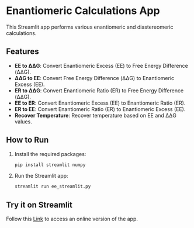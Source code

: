 # Enantiomeric Calculations App

This Streamlit app performs various enantiomeric and diastereomeric calculations.

## Features

- **EE to ΔΔG**: Convert Enantiomeric Excess (EE) to Free Energy Difference (ΔΔG).
- **ΔΔG to EE**: Convert Free Energy Difference (ΔΔG) to Enantiomeric Excess (EE).
- **ER to ΔΔG**: Convert Enantiomeric Ratio (ER) to Free Energy Difference (ΔΔG).
- **EE to ER**: Convert Enantiomeric Excess (EE) to Enantiomeric Ratio (ER).
- **ER to EE**: Convert Enantiomeric Ratio (ER) to Enantiomeric Excess (EE).
- **Recover Temperature**: Recover temperature based on EE and ΔΔG values.

## How to Run

1. Install the required packages:
    ```sh
    pip install streamlit numpy
    ```

2. Run the Streamlit app:
    ```sh
    streamlit run ee_streamlit.py
    ```

## Try it on Streamlit

Follow this [Link](https://aa-schoepfer-ee-calculator-ee-streamlit-hrhdfi.streamlit.app/) to access an online version of the app.